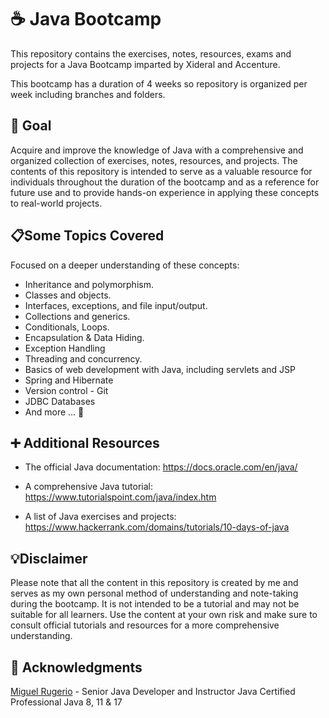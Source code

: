 # ☕ Java Bootcamp

This repository contains the exercises, notes, resources, exams and projects for a Java Bootcamp imparted by Xideral and Accenture.

This bootcamp has a duration of 4 weeks so repository is organized per week including branches and folders.



## 🎯 Goal

Acquire and improve the knowledge of Java with a comprehensive and organized collection of exercises, notes, resources, and projects. The contents of this repository is intended to serve as a valuable resource for individuals throughout the duration of the bootcamp and as a reference for future use and to provide hands-on experience in applying these concepts to real-world projects. 



## 📋Some Topics Covered 

 Focused on a deeper understanding of these concepts:

*  Inheritance and polymorphism.
* Classes and objects. 
* Interfaces, exceptions, and file input/output.
* Collections and generics.
* Conditionals, Loops.
* Encapsulation & Data Hiding.
* Exception Handling
* Threading and concurrency.
* Basics of web development with Java, including servlets and JSP
* Spring and Hibernate
* Version control - Git 
* JDBC Databases
* And more ... 💪



## ➕ Additional Resources

- The official Java documentation: https://docs.oracle.com/en/java/

- A comprehensive Java tutorial: https://www.tutorialspoint.com/java/index.htm

- A list of Java exercises and projects: https://www.hackerrank.com/domains/tutorials/10-days-of-java

  

## 💡Disclaimer

Please note that all the content in this repository is created by me and serves as my own personal method of understanding and note-taking during the bootcamp. It is not intended to be a tutorial and may not be suitable for all learners. Use the content at your own risk and make sure to consult official tutorials and resources for a more comprehensive understanding.



## 👏 Acknowledgments

[Miguel Rugerio](https://github.com/mrugerio) - Senior Java Developer and Instructor Java Certified Professional Java 8, 11 & 17
